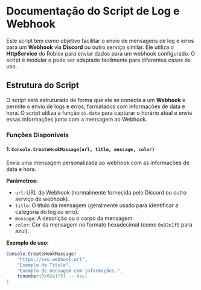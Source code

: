 # Documentação do Script de Log e Webhook

Este script tem como objetivo facilitar o envio de mensagens de log e erros para um **Webhook** via **Discord** ou outro serviço similar. Ele utiliza o **HttpService** do Roblox para enviar dados para um webhook configurado. O script é modular e pode ser adaptado facilmente para diferentes casos de uso.

## Estrutura do Script

O script está estruturado de forma que ele se conecta a um **Webhook** e permite o envio de logs e erros, formatados com informações de data e hora. O script utiliza a função `os.date` para capturar o horário atual e envia essas informações junto com a mensagem ao Webhook.

### Funções Disponíveis

#### 1. `Console.CreateHookMassage(url, title, message, color)`

Envia uma mensagem personalizada ao webhook com as informações de data e hora.

**Parâmetros:**
- `url`: URL do Webhook (normalmente fornecida pelo Discord ou outro serviço de webhook).
- `title`: O título da mensagem (geralmente usado para identificar a categoria do log ou erro).
- `message`: A descrição ou o corpo da mensagem.
- `color`: Cor da mensagem no formato hexadecimal (como `0x02e1f5` para azul).

**Exemplo de uso:**

```lua
Console.CreateHookMassage(
    "https://seu.webhook.url",
    "Exemplo de Título",
    "Exemplo de mensagem com informações.",
    tonumber(0x02e1f5) -- Azul
)
